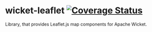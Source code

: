 wicket-leaflet  [![Coverage Status](https://coveralls.io/repos/DrunkenPandaFans/wicket-leaflet/badge.png)](https://coveralls.io/r/DrunkenPandaFans/wicket-leaflet)
==============

Library, that provides Leaflet.js map components for Apache Wicket.
